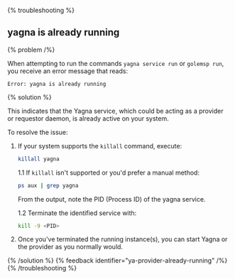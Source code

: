 {% troubleshooting %}

## yagna is already running

{% problem /%}

When attempting to run the commands `yagna service run` or `golemsp run`, you receive an error message that reads:

```
Error: yagna is already running
```

{% solution %}

This indicates that the Yagna service, which could be acting as a provider or requestor daemon, is already active on your system.

To resolve the issue:

1. If your system supports the `killall` command, execute:

   ```bash
   killall yagna
   ```

   1.1 If `killall` isn't supported or you'd prefer a manual method:

   ```bash
   ps aux | grep yagna
   ```

   From the output, note the PID (Process ID) of the yagna service.

   1.2 Terminate the identified service with:

   ```bash
   kill -9 <PID>
   ```

2. Once you've terminated the running instance(s), you can start Yagna or the provider as you normally would.

{% /solution %}
{% feedback identifier="ya-provider-already-running" /%}
{% /troubleshooting %}
